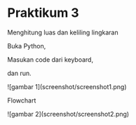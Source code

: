 # Praktikum 3
<p>Menghitung luas dan keliling lingkaran</p>
<p>Buka Python,</p>
<p>Masukan code dari keyboard,</p>
<p>dan run.</p>
![gambar 1](screenshot/screenshot1.png)

<p>Flowchart</p>
![gambar 2](screenshot/screenshot2.png)
